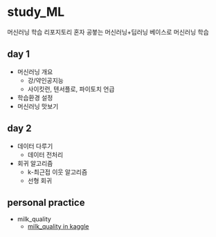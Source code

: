 # study_ML
머신러닝 학습 리포지토리
혼자 공붛는 머신러닝+딥러닝 베이스로 머신러닝 학습

## day 1
- 머신러닝 개요
    - 강/약인공지능
    - 사이킷런, 텐서플로, 파이토치 언급
- 학습환경 설정
- 머신러닝 맛보기

## day 2
- 데이터 다루기
    - 데이터 전처리
- 회귀 알고리즘
    - k-최근접 이웃 알고리즘
    - 선형 회귀
    
## personal practice 
- milk_quality
    - [milk_quality in kaggle](https://www.kaggle.com/code/kishankumar2110/milk-quality-classification-with-99-accuracy?scriptVersionId=103489041)
